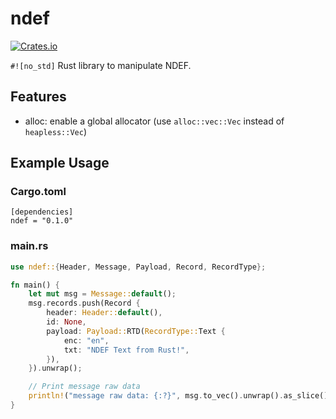 # ndef

[![Crates.io](https://img.shields.io/crates/v/ndef.svg?maxAge=2592000)](https://crates.io/crates/ndef)

`#![no_std]` Rust library to manipulate NDEF.

## Features

- alloc: enable a global allocator (use `alloc::vec::Vec` instead of `heapless::Vec`)

## Example Usage
### Cargo.toml

    [dependencies]
    ndef = "0.1.0"
    

### main.rs  
```rust
use ndef::{Header, Message, Payload, Record, RecordType};

fn main() {
    let mut msg = Message::default();
    msg.records.push(Record {
        header: Header::default(),
        id: None,
        payload: Payload::RTD(RecordType::Text {
            enc: "en",
            txt: "NDEF Text from Rust!",
        }),
    }).unwrap();

    // Print message raw data
    println!("message raw data: {:?}", msg.to_vec().unwrap().as_slice());
}
```
